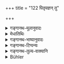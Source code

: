 +++
title = "122 पितृयज्ञन् तु"

+++

<details><summary>गङ्गानथ-मूलानुवादः</summary>

Month after Month, on the moonless day, the Brāhmaṇa with the Fire shall, after having performed the Pitṛyajña, offer the “Piṇḍānvāhāryaka.”—(122)
</details>

<details><summary>मेधातिथिः</summary>

वैश्वदेविकाद् वैकल्पिकाच् छ्राद्धान् नित्यम् इदं श्राद्धान्तरम् उच्यते । **चन्द्रक्षये** ऽमावास्यायाम् । तत्रापि न यस्यां कस्यांचन वेलायां किं तर्हि **पितृयज्ञं निर्वर्त्य** । श्रौतो यः पिण्डपितृयज्ञस् तं कृत्वा । एवं च यस् तस्य कालः स एवास्यापि लभ्यते । तद् उक्तम् अमावास्यायाम् अपराह्णे पिण्डपितृयज्ञ इति । अनाहिताग्नेर् अप्य् औपासनयोगो ऽस्त्य् एव । तथा चाह । "एवम् अनाहिताग्निर् नित्ये श्रपयित्वा" इत्यादि । **अग्निमान्** वैवाहिकेनाग्निना तद्वान्, दायकालाहृतेन वा । विप्रग्रहणम् अविवक्षितम् । क्षत्रियवैश्ययोर् अपीष्यते । एवं स्मृत्यन्तरेषु ह्य् अविसेषणोक्तम् । **पिण्डान्वाहार्यकम्** इति । नामधेयम् इदम् अस्य श्राद्धस्य । पिण्डानाम् अनु पश्चाद् आह्रियते ऽनुष्ठीयते । तत् **पिण्डान्वाहार्यकं** भवति । मासश् चानुमासश् च, तयोर् भवं **मासानुमासिकम्** । मासानुमासशब्दसमुदायो मासगतां वीप्साम् आचष्टे । मासि मासि कर्तव्यम् इत्य् उक्तं भवति । अतश् च नित्यतासिद्धिः । यद्य् अप्य् अनुमासशब्दाद् वीप्सावगतिर् भवति, मासशब्दो ऽतिरिच्यते, तथापि पद्यग्रन्थे गौर्वं नाद्रियते । **श्राद्धम्** इत्य् एतद् अपि नामैव । **कुर्याद्** इति विधिः ॥ ३.११२ ॥
</details>

<details><summary>गङ्गानथ-भाष्यानुवादः</summary>

*The śrāddha* described here is the compulsory one, as distinct from the
*Vaiśvadeva-śrāddha*, which is optional.

‘*On the moon-leas day*’— on the *Amāvāsya* day. There also not at any and every time, but only ‘*after having performed the Pitṛyajña*.’ That is, after having performed that *Ptṛyajña* which has been prescribed in the *Śruti*. Thus the time for the *Śrāddha* in question comes to be the same as that for this latter; and in connection with this it has been laid down that the *Piṇḍapitṛyajña* is to be performed on the *Amāvāsya* day, in the afternoon.’

Even for one who has not set up the fire, the performance of such offerings is essential; as it is declared—‘the person who has not set up the fire having made the accessary offerings &c.’

‘*The Brāhmaṇa with the fire*’—*i.e*., he who is keeping up the marriage-fire, or who has set up the fire since succession to his property. No significance is meant to be attached to the mention of the ‘*Brāhmaṇa*,’ since the *śrāddha* in question is meant to be performed by the *Kṣatriya* and the *Vaiśya* also; hence it is that other *smṛtis* have prescribed this *śrāddha* without special reference to any particular caste.

‘*Piṇḍānvāhārya* *kam*;’—this is the proper name of this *śrāddha*; the etymological explanation is that ‘that which is offered along with balls of food, *Piṇḍas*, is *piṇḍānvāhāryaka*.’

‘*Month after month*,’—in one month, and also in another month. The compound word connotes monthly repetition; thus the meaning is that the
*śrāddha* is to be performed every month. Thus it is that its compulsory
character becomes established. Though the term ‘*anumāsa*’ alone dignities repetition, and the second term ‘*māsa*’ is superfluous, yet prolixity (anti redundance) is not minded in a metrical treatise.—(122)
</details>

<details><summary>गङ्गानथ-टिप्पन्यः</summary>

“The sacrifice identified by the term *Pitṛyajña* is the so-called
*Piṇḍapitṛyajña*, a Śrauta rite (Āśvalāyana, Śrauta-sūtra 2.6-7); and
*Piṇḍānvāhāryaka* is another name for the monthly Śrāddha.”—Buhler.

This verse is quoted in *Smṛtitattva*, (p. 165), where it is explained as laying down the order of sequence between *Piṇḍapitṛyajña* and
*Piṇḍānvāhāryaka*, as performed by the man with the consecrated
fire;—the particle ‘*anu*’ denotes repetition;—‘*candrakṣaye*’ means ‘on the *Amāvasyā* day.’

It is quoted in *Kālaviveka* (p. 354) as laying down *Śrāddha* to be performed on the *Amāvasyā* day.

*Madanapārijāta* (p. 321) quotes it in support of the view that all
those texts that lay down the Vaiśvadeva offering as to be done before the *Śrāddha*, are to be taken as applying only to the *man who has set up the Śrauta Fire* (which is what is meant by the term ‘*agnimān*’ in the present verse);—again on p. 495, where it adds that ‘*māsānumāsikam*’ means ‘every month’; and goes on to explain that
*Piṇḍapitṛyajña* is to be performed also by the man who has not set up
the *Śrauta* Fire; so that for the man with the ‘Śrauta Fire,’ as well as for the man with the ‘Domestic Fire,’ it is necessary to perform
*Anvādhāna, Piṇḍapitṛyajña* and *Amāvasyā-Śrāddha*,—all on the same day.

*Nirṇayasindhu* (p. 40) quotes this verse as permitting the performance
of Śrāddha on a day on which there is *Caturdaśī* in the morning but
*Amāvasyā* for the rest of the day.

This is quoted in *Aparārka* (p. 418), which remarks that the repetitive form of the term ‘*māsānumāsikam*’ is meant to imply that the Śrāddha on the Amāvasyā day is compulsory;—in *Hemādri* (Kāla, p. 609) to the effect that ‘*Pitṛyajña*’ should be performed before the ‘*Śrāddha*’;—in
*Hemādri* (Śrāddha, pp. 72,171,321 and 1064);—in *Saṃskāraratnamālā*
(pp. 956 and 989) to the effect that the *Amāvasyā-Śrāddha* should be performed after *Piṇḍapitṛyajña*; it explains ‘*Piṇḍānvāhāryakam*’ as
*Piṇḍānām piṇḍapitṛyajñārthānām anu paścāt āhṛyate kṛyate iti*,’ and
calls it a name for the *Amāvasyā*

*Śrāddha*;—in *Smṛtisāroddhāra* (p. 185), which explains
‘*Piṇḍānvāhāryakam*’ as *Pārvaṇaśrāddha*, and expounds the same as ‘*piṇḍāḥ anu brāhmaṇabhojanānantaram āhriyante asmin*’;—in
*Śrāddhakriyākaumudī* (p. 6) as laying down *Amāvasyā-Śrāddha*;—and in
*Gadādharapaddhati* (Kāla, pp. 431 and 492).
</details>

<details><summary>गङ्गानथ-तुल्य-वाक्यानि</summary>

*Sumantu* (Aparārka, p. 418).—‘The man with the fire shall offer Śrāddha
to those to whom his father offers it.’

*Maitrāyaṇīya-pariśiṣṭa* (Do.).—‘Marriage, the birth of a son, the
Pitrya Iṣṭi, Soma-sacrifice, sacred places, and the arrival of the right Brāhmaṇa,—these are occasions for the performance of Śrāddha by one whose father is living.’

*Viṣṇu* (Do.).—‘If the man with his father living performs Śrāddha, he
should offer it to those to whom his father offers it; if his grandfather is alive, to those to whom the grandfather offers it; if his father, grandfather and greatgrandfather are all alive, he shall not offer it at all.’

*Gautama* (15.2).—‘During the later fortnight, from the fifth day
onwards, Śrāddha shall be performed.’

*Yājñavalkya* (1. 217).—‘The Moonless day, the Aṣṭakās, the Auspicious
ceremonies, the darker fortnight, the two solstices...... (these are the occasions for Śrāddha).’

*Vyāsa* (Aparārka, p. 417).—‘The Moonless day on which the moon sets
after appearing is called *Sinīvālī*; on that day should Śrāddha be offered by Agnihotrins; and that day on which the moon is entirely invisible (called *Kuhū*), on that it should be offered by Brāhmaṇas without fire and by others.’

*Laugākṣi* (Do., p. 418).—‘The man whose father is dead should offer
Śrāddha every day, also every month on the moonless day, on auspicious occasions and also every year.’

*Uśanas* (Aparārka, p. 418).—‘The twice-born man whose father has died
shall offer Śrāddha every day—be he with Fire or without Fire; also every month and every year.’

*Hārīta* (Do.).—‘While one’s father is living, one should avoid all
Śrāddhas; but according to some people, he should offer it to those Pitṛs to whom his father offers it.’
</details>

<details><summary>Bühler</summary>

122	After performing the Pitriyagna, a Brahmana who keeps a sacred fire shall offer, month by month, on the new-moon day, the funeral sacrifice (Sraddha, called) Pindanvaharyaka.
</details>
